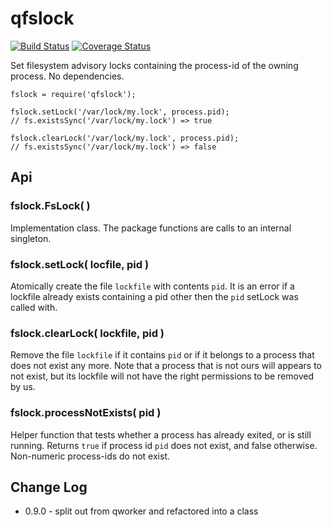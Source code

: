 qfslock
=======
[![Build Status](https://api.travis-ci.org/andrasq/node-fslock.svg?branch=master)](https://travis-ci.org/andrasq/node-fslock?branch=master)
[![Coverage Status](https://codecov.io/github/andrasq/node-fslock/coverage.svg?branch=master)](https://codecov.io/github/andrasq/node-fslock?branch=master)


Set filesystem advisory locks containing the process-id of the owning process.
No dependencies.

    fslock = require('qfslock');

    fslock.setLock('/var/lock/my.lock', process.pid);
    // fs.existsSync('/var/lock/my.lock') => true
    
    fslock.clearLock('/var/lock/my.lock', process.pid);
    // fs.existsSync('/var/lock/my.lock') => false


Api
---

### fslock.FsLock( )

Implementation class.  The package functions are calls to an internal singleton.

### fslock.setLock( locfile, pid )

Atomically create the file `lockfile` with contents `pid`.  It is an error if a
lockfile already exists containing a pid other then the `pid` setLock was called with.

### fslock.clearLock( lockfile, pid )

Remove the file `lockfile` if it contains `pid` or if it belongs to a process that
does not exist any more.  Note that a process that is not ours will appears to not
exist, but its lockfile will not have the right permissions to be removed by us.

### fslock.processNotExists( pid )

Helper function that tests whether a process has already exited, or is still
running.  Returns `true` if process id `pid` does not exist, and false otherwise.
Non-numeric process-ids do not exist.


Change Log
----------

- 0.9.0 - split out from qworker and refactored into a class
